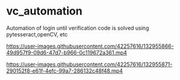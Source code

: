 # vc_automation

Automation of login until verification code is solved using pytesseract,openCV, etc


https://user-images.githubusercontent.com/42257616/132955866-49d957f9-09d6-47d7-b966-0c119672a361.mp4


https://user-images.githubusercontent.com/42257616/132955871-290152f8-e61f-4efc-99a7-286132c48f48.mp4

